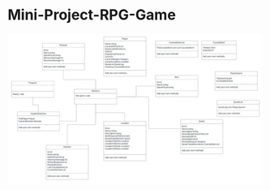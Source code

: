 # Mini-Project-RPG-Game

![Class Diagram](https://raw.githubusercontent.com/INF1A-Team-2/Mini-Project-RPG-Game/main/.github/Class%20Diagram.png?token=GHSAT0AAAAAAB6O6XF5BEC5UQU7KN5F34PIY7KHJQQ)
